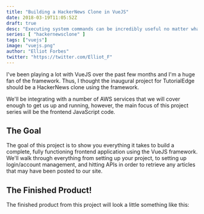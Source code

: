 ```yaml
---
title: "Building a HackerNews Clone in VueJS"
date: 2018-03-19T11:05:52Z
draft: true
desc: "Executing system commands can be incredibly useful no matter what sort of software you are building, "
series: [ "hackernewsclone" ]
tags: ["vuejs"]
image: "vuejs.png"
author: "Elliot Forbes"
twitter: "https://twitter.com/Elliot_F"
---
```


I've been playing a lot with VueJS over the past few months and I'm a huge fan of the framework. Thus, I thought the inaugural project for TutorialEdge should be a HackerNews clone using the framework. 

We'll be integrating with a number of AWS services that we will cover enough to get us up and running, however, the main focus of this project series will be the frontend JavaScript code.

## The Goal

The goal of this project is to show you everything it takes to build a complete, fully functioning frontend application using the VueJS framework. We'll walk through everything from setting up your project, to setting up login/account management, and hitting APIs in order to retrieve any articles that may have been posted to our site.

## The Finished Product!

The finished product from this project will look a little something like this:
